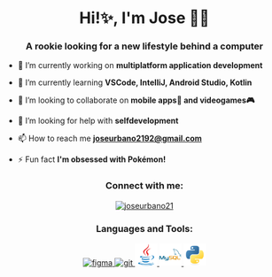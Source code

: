 <h1 align="center">Hi!✨, I'm Jose 🏳️‍🌈​</h1>
<h3 align="center">A rookie looking for a new lifestyle behind a computer</h3>

- 🔭 I’m currently working on **multiplatform application development**

- 🌱 I’m currently learning **VSCode, IntelliJ, Android Studio, Kotlin**

- 👯 I’m looking to collaborate on **mobile apps📱​ and videogames🎮**

- 🤝 I’m looking for help with **selfdevelopment**

- 📫 How to reach me **joseurbano2192@gmail.com**

- ⚡ Fun fact **I'm obsessed with Pokémon!**

<h3 align="center">Connect with me:</h3>
<p align="center">
<a href="https://linkedin.com/in/joseurbano21" target="blank"><img align="center" src="https://raw.githubusercontent.com/rahuldkjain/github-profile-readme-generator/master/src/images/icons/Social/linked-in-alt.svg" alt="joseurbano21" height="30" width="40" /></a>
</p>

<h3 align="center">Languages and Tools:</h3>
<p align="center"> <a href="https://www.figma.com/" target="_blank" rel="noreferrer"> <img src="https://www.vectorlogo.zone/logos/figma/figma-icon.svg" alt="figma" width="40" height="40"/> </a> <a href="https://git-scm.com/" target="_blank" rel="noreferrer"> <img src="https://www.vectorlogo.zone/logos/git-scm/git-scm-icon.svg" alt="git" width="40" height="40"/> </a> <a href="https://www.java.com" target="_blank" rel="noreferrer"> <img src="https://raw.githubusercontent.com/devicons/devicon/master/icons/java/java-original.svg" alt="java" width="40" height="40"/> </a> <a href="https://www.mysql.com/" target="_blank" rel="noreferrer"> <img src="https://raw.githubusercontent.com/devicons/devicon/master/icons/mysql/mysql-original-wordmark.svg" alt="mysql" width="40" height="40"/> </a> <a href="https://www.python.org" target="_blank" rel="noreferrer"> <img src="https://raw.githubusercontent.com/devicons/devicon/master/icons/python/python-original.svg" alt="python" width="40" height="40"/> </a> </p>
